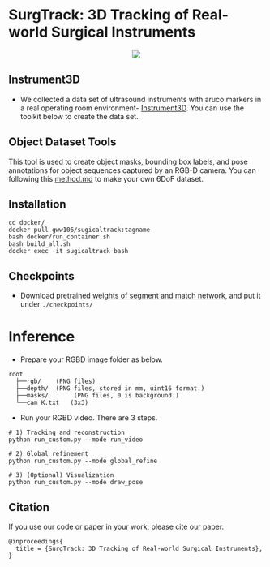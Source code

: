 # SurgTrack: 3D Tracking of Real-world Surgical Instruments

<div align=center>
<img src="./docs/framework.png"> 
</div>

## Instrument3D
- We collected a data set of ultrasound instruments with aruco markers in a real operating room environment- [Instrument3D](https://cashkisi-my.sharepoint.com/:f:/g/personal/wenwu_guo_cair-cas_org_hk/EvoUjqpwUVpHql0YKIry9H0BKPEaAiiczA5jM-aZeUJ-KQ?e=wuapkx). You can use the toolkit below to create the data set.

## Object Dataset Tools
This tool is used to create object masks, bounding box labels, and pose annotations for object sequences captured by an RGB-D camera. You can following this [method.md](docs/method.md) to make your own 6DoF dataset.

## Installation
  ```
  cd docker/
  docker pull gww106/sugicaltrack:tagname
  bash docker/run_container.sh
  bash build_all.sh
  docker exec -it sugicaltrack bash
```

## Checkpoints
- Download pretrained [weights of segment and match network](https://cashkisi-my.sharepoint.com/:f:/g/personal/wenwu_guo_cair-cas_org_hk/Ev56IHMxC21AlWYaljNx8OcBrjiXhk8jknroISds10LM5A?e=OVzLpK), and put it under `./checkpoints/`


# Inference
- Prepare your RGBD image folder as below.
```
root
  ├──rgb/    (PNG files)
  ├──depth/  (PNG files, stored in mm, uint16 format.)
  ├──masks/       (PNG files, 0 is background.)
  └──cam_K.txt   (3x3)
```
- Run your RGBD video. There are 3 steps.
```
# 1) Tracking and reconstruction
python run_custom.py --mode run_video

# 2) Global refinement 
python run_custom.py --mode global_refine

# 3) (Optional) Visualization
python run_custom.py --mode draw_pose
```




## Citation

If you use our code or paper in your work, please cite our paper.
```
@inproceedings{
  title = {SurgTrack: 3D Tracking of Real-world Surgical Instruments},
}

```
